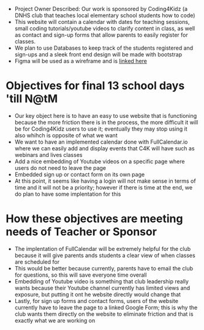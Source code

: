 
- Project Owner Described: Our work is sponsored by Coding4Kidz (a DNHS club that teaches local elementary school students how to code)
- This website will contain a calendar with dates for teaching sessions, small coding tutorials/youtube videos to clarify content in class, as well as contact and sign-up forms that allow parents to easily register for classes.
- We plan to use Databases to keep track of the students registered and sign-ups and a sleek front end design will be made with bootstrap
- Figma will be used as a wireframe and is [linked here](https://www.figma.com/file/ZlMdwXET7GXIKG1iqHcoZN/AP-CSA-Tri-3-Coding4Kidz?node-id=0%3A1)

# Objectives for final 13 school days 'till N@tM
- Our key object here is to have an easy to use website that is functioning because the more friction there is in the process, the more difficult it will be for Coding4Kidz users to use it; eventually they may stop using it also whihch is opposite of what we want
- We want to have an implemented calendar done with FullCalendar.io where we can easily add and display events that C4K will have such as webinars and lives classes
- Add a nice embedding of Youtube videos on a specific page where users do not need to leave the page 
- Embedded sign up or contact form on its own page
- At this point, it seems like having a login will not make sense in terms of time and it will not be a priority; however if there is time at the end, we do plan to have some implentation for this

# How these objectives are meeting needs of Teacher or Sponsor
- The implentation of FullCalendar will be extremely helpful for the club because it will give parents ands students a clear view of when classes are scheduled for 
- This would be better because currently, parents have to email the club for questions, so this will save everyone time overall
- Embedding of Youtube video is something that club leadership really wants because their Youtube channel currently has limited views and exposure, but putting it ont he website directly would change that 
- Lastly, for sign up forms and contact forms, users of the website currently have to leave the page to a linked Google Form; this is why the club wants them directly on the website to eliminate friction and that is exactly what we are working on
